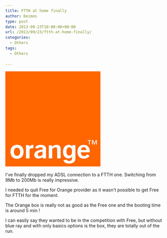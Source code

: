 ```yaml
---
title: FTTH at home finally
author: Deimos
type: post
date: 2013-09-23T10:00:00+00:00
url: /2013/09/23/ftth-at-home-finally/
categories:
  - Others
tags:
  - Others

---
```

![logo-orange-300x300](/images/logo_orange.png)

I've finally dropped my ADSL connection to a FTTH one. Switching from 9Mb to 200Mb is really impressive.
  
I needed to quit Free for Orange provider as it wasn't possible to get Free for FTTH for the moment.

The Orange box is really not as good as the Free one and the booting time is around 5 min !
  
I can easily say they wanted to be in the competition with Free, but without blue ray and with only basics options is the box, they are totally out of the run.
